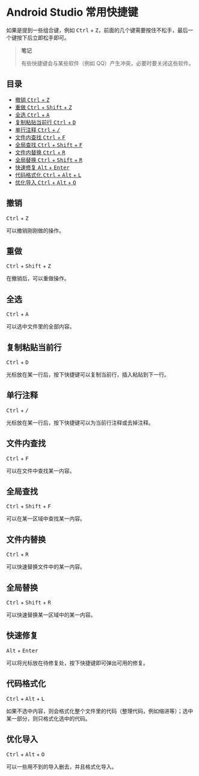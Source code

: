 # Android Studio 常用快捷键

如果是提到一些组合键，例如 <kbd>Ctrl</kbd> + <kbd>Z</kbd>，前面的几个键需要按住不松手，最后一个键按下后立即松手即可。

> **笔记**
>
> 有些快捷键会与某些软件（例如 QQ）产生冲突，必要时要关闭这些软件。

## 目录
- [撤销 <kbd>Ctrl</kbd> + <kbd>Z</kbd>](#撤销)
- [重做 <kbd>Ctrl</kbd> + <kbd>Shift</kbd> + <kbd>Z</kbd>](#重做)
- [全选 <kbd>Ctrl</kbd> + <kbd>A</kbd>](#全选)
- [复制粘贴当前行 <kbd>Ctrl</kbd> + <kbd>D</kbd>](#复制粘贴当前行)
- [单行注释 <kbd>Ctrl</kbd> + <kbd>/</kbd>](#单行注释)
- [文件内查找 <kbd>Ctrl</kbd> + <kbd>F</kbd>](#文件内查找)
- [全局查找 <kbd>Ctrl</kbd> + <kbd>Shift</kbd> + <kbd>F</kbd>](#全局查找)
- [文件内替换 <kbd>Ctrl</kbd> + <kbd>R</kbd>](#文件内替换)
- [全局替换 <kbd>Ctrl</kbd> + <kbd>Shift</kbd> + <kbd>R</kbd>](#全局替换)
- [快速修复 <kbd>Alt</kbd> + <kbd>Enter</kbd>](#快速修复)
- [代码格式化 <kbd>Ctrl</kbd> + <kbd>Alt</kbd> + <kbd>L</kbd>](#代码格式化)
- [优化导入 <kbd>Ctrl</kbd> + <kbd>Alt</kbd> + <kbd>O</kbd>](#优化导入)

## 撤销

<kbd>Ctrl</kbd> + <kbd>Z</kbd>

可以撤销刚刚做的操作。

## 重做

<kbd>Ctrl</kbd> + <kbd>Shift</kbd> + <kbd>Z</kbd>

在撤销后，可以重做操作。

## 全选

<kbd>Ctrl</kbd> + <kbd>A</kbd>

可以选中文件里的全部内容。

## 复制粘贴当前行

<kbd>Ctrl</kbd> + <kbd>D</kbd>

光标放在某一行后，按下快捷键可以复制当前行，插入粘贴到下一行。

## 单行注释

<kbd>Ctrl</kbd> + <kbd>/</kbd>

光标放在某一行后，按下快捷键可以为当前行注释或去掉注释。

## 文件内查找

<kbd>Ctrl</kbd> + <kbd>F</kbd>

可以在文件中查找某一内容。

## 全局查找

<kbd>Ctrl</kbd> + <kbd>Shift</kbd> + <kbd>F</kbd>

可以在某一区域中查找某一内容。

## 文件内替换

<kbd>Ctrl</kbd> + <kbd>R</kbd>

可以快速替换文件中的某一内容。

## 全局替换

<kbd>Ctrl</kbd> + <kbd>Shift</kbd> + <kbd>R</kbd>

可以快速替换某一区域中的某一内容。

## 快速修复

<kbd>Alt</kbd> + <kbd>Enter</kbd>

可以将光标放在待修复处，按下快捷键即可弹出可用的修复。

## 代码格式化

<kbd>Ctrl</kbd> + <kbd>Alt</kbd> + <kbd>L</kbd>

如果不选中内容，则会格式化整个文件里的代码（整理代码，例如缩进等）；选中某一部分，则只格式化选中的代码。

## 优化导入

<kbd>Ctrl</kbd> + <kbd>Alt</kbd> + <kbd>O</kbd>

可以一些用不到的导入删去，并且格式化导入。